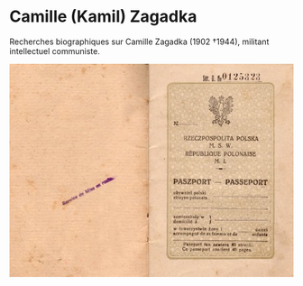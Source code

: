 # Camille (Kamil) Zagadka

Recherches biographiques sur Camille Zagadka (1902 †1944), militant intellectuel communiste.

![passeport](https://raw.githubusercontent.com/EtienneOz/Camille-Zagadka/master/medias/immi04.jpg)
